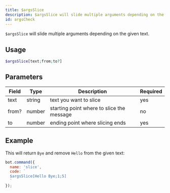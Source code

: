 ```yaml
---
title: $argsSlice 
description: $argsSlice will slide multiple arguments depending on the given text.
id: argsCheck
---
```


`$argsSlice` will slide multiple arguments depending on the given text.

## Usage

```php
$argsSlice[text;from;to?] 
```

## Parameters 


| Field     | Type    | Description                                        | Required |
|-----------|---------|----------------------------------------------------|----------|
| text      | string  | text you want to slice                             | yes      |
| from?     | number  | starting point where to slice the message          | no       |
| to        | number  | ending point where slicing ends                    | yes      |


## Example

This will return `Bye` and remove `Hello` from the given text:

```javascript
bot.command({
  name: 'slice',
  code: `
  $argsSlice[Hello Bye;1;5]
  `
});
```
